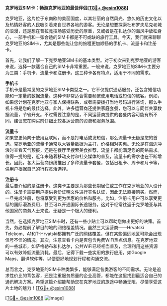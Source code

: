 **克罗地亚SIM卡：畅游克罗地亚的最佳伴侣[[TG💪+ @esim1088](https://t.me/s/esim1088)]**

克罗地亚，这片位于东南欧的美丽国度，以其壮丽的自然风光、悠久的历史文化以及热情好客的人民吸引着来自世界各地的游客。无论是想要探索杜布罗夫尼克老城的浪漫，还是想在普拉竞技场感受历史的厚重，又或者是在扎达尔的海风中放松身心，一部手机和一张合适的SIM卡都是不可或缺的旅行工具。今天，我们就来聊聊克罗地亚的SIM卡，尤其是那些能让您的旅程更加顺畅的手机卡、流量卡和注册卡。

首先，让我们了解一下克罗地亚SIM卡的基本类型。对于初次来到克罗地亚的游客来说，选择一款适合自己的SIM卡非常重要。一般来说，克罗地亚的SIM卡主要分为三类：手机卡、流量卡和注册卡。这三种卡各有特点，适用于不同的需求。

**手机卡**  
手机卡是最常见的克罗地亚SIM卡类型之一。它不仅提供通话服务，还包含短信功能和一定量的数据流量。这种卡非常适合需要频繁使用电话或短信的旅客。例如，如果您计划在克罗地亚与家人保持联系，或者需要拨打当地号码进行咨询，那么手机卡将是您的最佳选择。此外，许多运营商还提供家庭套餐，您可以与同伴共享数据流量，节省开支。不过需要注意的是，不同运营商提供的套餐内容可能有所不同，建议您在购买前仔细比较各运营商的资费和服务范围。

**流量卡**  
如果您更倾向于使用互联网，而不是打电话或发短信，那么流量卡无疑是您的首选。克罗地亚的流量卡通常以大容量数据为主打，价格相对实惠。无论是在海边冲浪时查看天气预报，还是在餐厅里搜索美食推荐，流量卡都能满足您的网络需求。值得一提的是，近年来随着移动支付和社交媒体的普及，流量卡的需求也在不断增长。因此，各大运营商纷纷推出了多种流量卡套餐，包括日租卡、周卡和月卡等，供用户根据自己的行程灵活选择。

**注册卡**  
最后要介绍的是注册卡。这类卡主要是为那些长期居住或工作在克罗地亚的人设计的。注册卡需要用户提供身份证明文件进行实名认证，因此无法直接购买。然而，一旦完成注册，您将享受到更为优惠的价格和服务。比如，注册卡用户可以享受更低的国际漫游费用，甚至可以开通国际长途服务。这对于经常往返于克罗地亚与其他国家的商务人士来说，无疑是一个极大的便利。

当然，在选择克罗地亚SIM卡时，还有一些小贴士可以帮助您做出更好的决策。首先，务必提前了解目的地的网络覆盖情况。虽然三大运营商——Hrvatski Telekom、A1和T-Hrvatski都拥有广泛的网络覆盖，但在某些偏远地区可能会出现信号不佳的情况。其次，注意查看卡内是否包含免费WiFi热点信息。在克罗地亚的一些城市，如萨格勒布和扎达尔，公共WiFi已经相当普及，合理利用这些资源可以有效降低流量消耗。最后，记得下载一些实用的旅行应用，如Google Maps、翻译软件等，以便更好地规划行程和沟通交流。

总而言之，克罗地亚的SIM卡种类繁多，能够满足各类游客的不同需求。无论是追求性价比的背包客，还是注重服务质量的企业高管，都能在这里找到最适合自己的通讯解决方案。希望这篇介绍能帮助您在克罗地亚的旅途中畅通无阻，尽情享受这片土地的魅力！[[TG💪+ @esim1088](https://t.me/s/esim1088)]

[[TG💪+ @esim1088](https://t.me/s/esim1088) ![Image](https://i.postimg.cc/4NQfJmqS/Snipaste-2025-05-13-00-14-12.png)]